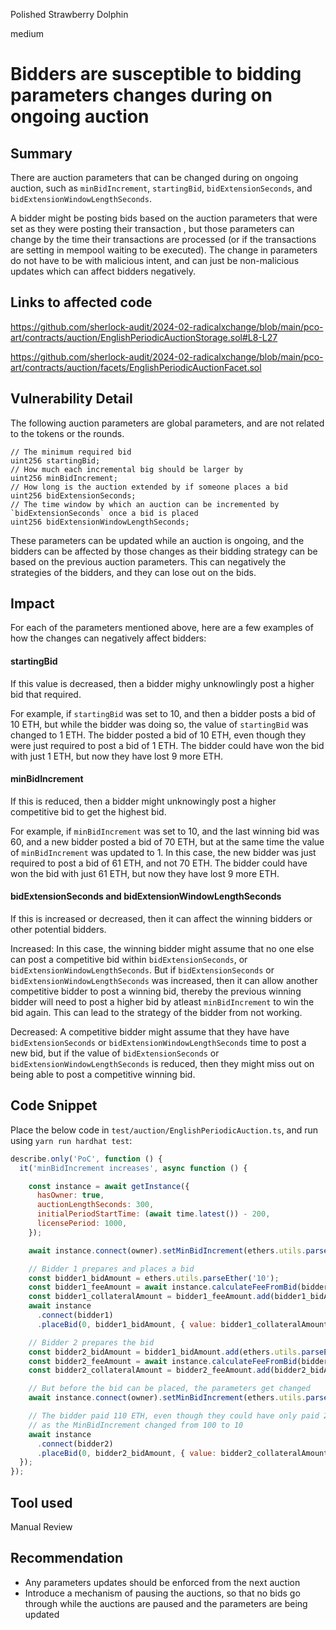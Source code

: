 Polished Strawberry Dolphin

medium

# Bidders are susceptible to bidding parameters changes during on ongoing auction

## Summary

There are auction parameters that can be changed during on ongoing auction, such as `minBidIncrement`, `startingBid`, `bidExtensionSeconds`, and `bidExtensionWindowLengthSeconds`.

A bidder might be posting bids based on the auction parameters that were set as they were posting their transaction , but those parameters can change by the time their transactions are processed (or if the transactions are setting in mempool waiting to be executed). The change in parameters do not have to be with malicious intent, and can just be non-malicious updates which can affect bidders negatively.

## Links to affected code

https://github.com/sherlock-audit/2024-02-radicalxchange/blob/main/pco-art/contracts/auction/EnglishPeriodicAuctionStorage.sol#L8-L27

https://github.com/sherlock-audit/2024-02-radicalxchange/blob/main/pco-art/contracts/auction/facets/EnglishPeriodicAuctionFacet.sol

## Vulnerability Detail

The following auction parameters are global parameters, and are not related to the tokens or the rounds.

```solidity
// The minimum required bid
uint256 startingBid;
// How much each incremental big should be larger by
uint256 minBidIncrement;
// How long is the auction extended by if someone places a bid
uint256 bidExtensionSeconds;
// The time window by which an auction can be incremented by `bidExtensionSeconds` once a bid is placed
uint256 bidExtensionWindowLengthSeconds;
```

These parameters can be updated while an auction is ongoing, and the bidders can be affected by those changes as their bidding strategy can be based on the previous auction parameters. This can negatively the strategies of the bidders, and they can lose out on the bids.

## Impact

For each of the parameters mentioned above, here are a few examples of how the changes can negatively affect bidders:

#### startingBid
If this value is decreased, then a bidder mighy unknowlingly post a higher bid that required.

For example, if `startingBid` was set to 10, and then a bidder posts a bid of 10 ETH, but while the bidder was doing so, the value of `startingBid` was changed to 1 ETH. The bidder posted a bid of 10 ETH, even though they were just required to post a bid of 1 ETH. The bidder could have won the bid with just 1 ETH, but now they have lost 9 more ETH.

#### minBidIncrement

If this is reduced, then a bidder might unknowingly post a higher competitive bid to get the highest bid.

For example, if `minBidIncrement` was set to 10, and the last winning bid was 60, and a new bidder posted a bid of 70 ETH, but at the same time the value of `minBidIncrement` was updated to 1. In this case, the new bidder was just required to post a bid of 61 ETH, and not 70 ETH.  The bidder could have won the bid with just 61 ETH, but now they have lost 9 more ETH.

#### bidExtensionSeconds and bidExtensionWindowLengthSeconds

If this is increased or decreased, then it can affect the winning bidders or other potential bidders.

Increased: In this case, the winning bidder might assume that no one else can post a competitive bid within `bidExtensionSeconds`, or `bidExtensionWindowLengthSeconds`. But if `bidExtensionSeconds` or `bidExtensionWindowLengthSeconds` was increased, then it can allow another competitive bidder to post a winning bid, thereby the previous winning bidder will need to post a higher bid by atleast `minBidIncrement` to win the bid again. This can lead to the strategy of the bidder from not working.

Decreased: A competitive bidder might assume that they have have `bidExtensionSeconds` or `bidExtensionWindowLengthSeconds` time to post a new bid, but if the value of `bidExtensionSeconds` or `bidExtensionWindowLengthSeconds` is reduced, then they might miss out on being able to post a competitive winning bid.

## Code Snippet
Place the below code in `test/auction/EnglishPeriodicAuction.ts`, and run using `yarn run hardhat test`:

```javascript
describe.only('PoC', function () {
  it('minBidIncrement increases', async function () {

    const instance = await getInstance({
      hasOwner: true,
      auctionLengthSeconds: 300,
      initialPeriodStartTime: (await time.latest()) - 200,
      licensePeriod: 1000,
    });

    await instance.connect(owner).setMinBidIncrement(ethers.utils.parseEther('100'));

    // Bidder 1 prepares and places a bid
    const bidder1_bidAmount = ethers.utils.parseEther('10');
    const bidder1_feeAmount = await instance.calculateFeeFromBid(bidder1_bidAmount);
    const bidder1_collateralAmount = bidder1_feeAmount.add(bidder1_bidAmount);
    await instance
      .connect(bidder1)
      .placeBid(0, bidder1_bidAmount, { value: bidder1_collateralAmount });

    // Bidder 2 prepares the bid
    const bidder2_bidAmount = bidder1_bidAmount.add(ethers.utils.parseEther('100'));
    const bidder2_feeAmount = await instance.calculateFeeFromBid(bidder2_bidAmount);
    const bidder2_collateralAmount = bidder2_feeAmount.add(bidder2_bidAmount);

    // But before the bid can be placed, the parameters get changed
    await instance.connect(owner).setMinBidIncrement(ethers.utils.parseEther('10'));

    // The bidder paid 110 ETH, even though they could have only paid 20 ETH
    // as the MinBidIncrement changed from 100 to 10
    await instance
      .connect(bidder2)
      .placeBid(0, bidder2_bidAmount, { value: bidder2_collateralAmount });
  });
});
```

## Tool used

Manual Review

## Recommendation

* Any parameters updates should be enforced from the next auction
* Introduce a mechanism of pausing the auctions, so that no bids go through while the auctions are paused and the parameters are being updated